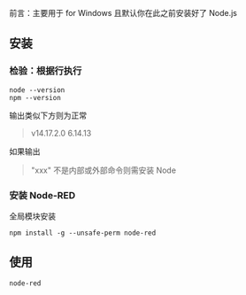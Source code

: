 前言：主要用于 for Windows 且默认你在此之前安装好了 Node.js

## 安装

### 检验：根据行执行

```shell
node --version
npm --version
```

输出类似下方则为正常

>v14.17.2.0
>6.14.13

如果输出

> "xxx" 不是内部或外部命令则需安装 Node

### 安装 Node-RED

全局模块安装

```shell
npm install -g --unsafe-perm node-red
```



## 使用

```shell
node-red
```



